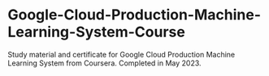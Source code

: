 # Google-Cloud-Production-Machine-Learning-System-Course


Study material and certificate for Google Cloud Production Machine Learning System from Coursera. Completed in May 2023.


